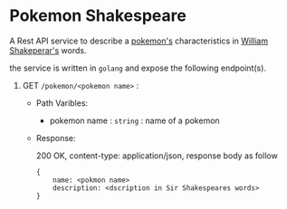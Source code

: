# Pokemon Shakespeare

A Rest API service to describe a [pokemon's](https://en.wikipedia.org/wiki/Pok%C3%A9mon) characteristics in [William Shakeperar's](https://en.wikipedia.org/wiki/William_Shakespeare) words. 

the service is written in `golang` and expose the following endpoint(s).

1) GET `/pokemon/<pokemon name>` :
    * Path Varibles:
        - pokemon name : `string` : name of a pokemon
    * Response:
        
        200 OK, content-type: application/json, response body as follow
        ```
        {
            name: <pokmon name>
            description: <dscription in Sir Shakespeares words>
        }
        ```
